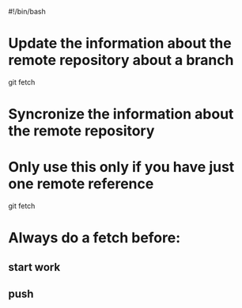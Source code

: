 #!/bin/bash

# Update the information about the remote repository about a branch
git fetch <remote> <branch>

# Syncronize the information about the remote repository 
# Only use this only if you have just one remote reference 
git fetch

# Always do a fetch before:
## start work
## push

